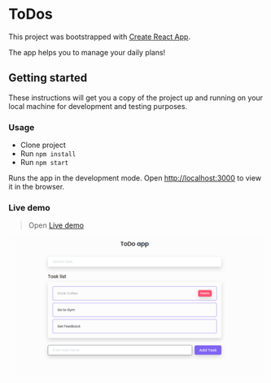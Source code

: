 # ToDos

This project was bootstrapped with [Create React App](https://github.com/facebook/create-react-app).

The app helps you to manage your daily plans!

## Getting started

These instructions will get you a copy of the project up and running on your local machine for development and testing purposes.

### Usage
* Clone project
* Run `npm install`
* Run `npm start`

Runs the app in the development mode.
Open [http://localhost:3000](http://localhost:3000) to view it in the browser.

### Live demo

> Open [Live demo](https://ihor-onyshchuk.github.io/todo-app/)

![cover for app](https://github.com/Ihor-Onyshchuk/todo-app/blob/master/preview.png 'preview')
